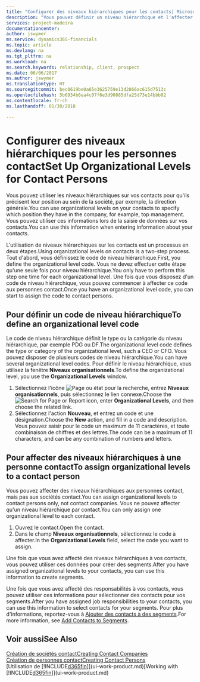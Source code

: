 ```yaml
---
title: "Configurer des niveaux hiérarchiques pour les contacts| Microsoft Docs"
description: "Vous pouvez définir un niveau hiérarchique et l'affecter à vos contacts pour indiquer leur position au sein de leur société, par exemple, la direction générale."
services: project-madeira
documentationcenter: 
author: jswymer
ms.service: dynamics365-financials
ms.topic: article
ms.devlang: na
ms.tgt_pltfrm: na
ms.workload: na
ms.search.keywords: relationship, client, prospect
ms.date: 06/06/2017
ms.author: jswymer
ms.translationtype: HT
ms.sourcegitcommit: bec0619be0a65e3625759e13d2866ac615d7513c
ms.openlocfilehash: 5b6934b6ea4c07f6e3d90885dfa25d73e14bbb82
ms.contentlocale: fr-ch
ms.lasthandoff: 01/30/2018

---
```

# <a name="set-up-organizational-levels-for-contact-persons"></a><span data-ttu-id="d0686-103">Configurer des niveaux hiérarchiques pour les personnes contact</span><span class="sxs-lookup"><span data-stu-id="d0686-103">Set Up Organizational Levels for Contact Persons</span></span>
<span data-ttu-id="d0686-104">Vous pouvez utiliser les niveaux hiérarchiques sur vos contacts pour qu'ils précisent leur position au sein de la société, par exemple, la direction générale.</span><span class="sxs-lookup"><span data-stu-id="d0686-104">You can use organizational levels on your contacts to specify which position they have in the company, for example, top management.</span></span> <span data-ttu-id="d0686-105">Vous pouvez utiliser ces informations lors de la saisie de données sur vos contacts.</span><span class="sxs-lookup"><span data-stu-id="d0686-105">You can use this information when entering information about your contacts.</span></span>

<span data-ttu-id="d0686-106">L'utilisation de niveaux hiérarchiques sur les contacts est un processus en deux étapes.</span><span class="sxs-lookup"><span data-stu-id="d0686-106">Using organizational levels on contacts is a two-step process.</span></span> <span data-ttu-id="d0686-107">Tout d'abord, vous définissez le code de niveau hiérarchique.</span><span class="sxs-lookup"><span data-stu-id="d0686-107">First, you define the organizational level code.</span></span> <span data-ttu-id="d0686-108">Vous ne devez effectuer cette étape qu'une seule fois pour niveau hiérarchique.</span><span class="sxs-lookup"><span data-stu-id="d0686-108">You only have to perform this step one time for each organizational level.</span></span> <span data-ttu-id="d0686-109">Une fois que vous disposez d'un code de niveau hiérarchique, vous pouvez commencer à affecter ce code aux personnes contact.</span><span class="sxs-lookup"><span data-stu-id="d0686-109">Once you have an organizational level code, you can start to assign the code to contact persons.</span></span>

## <a name="to-define-an-organizational-level-code"></a><span data-ttu-id="d0686-110">Pour définir un code de niveau hiérarchique</span><span class="sxs-lookup"><span data-stu-id="d0686-110">To define an organizational level code</span></span>
<span data-ttu-id="d0686-111">Le code de niveau hiérarchique définit le type ou la catégorie du niveau hiérarchique, par exemple PDG ou DF.</span><span class="sxs-lookup"><span data-stu-id="d0686-111">The organizational level code defines the type or category of the organizational level, such a CEO  or CFO.</span></span> <span data-ttu-id="d0686-112">Vous pouvez disposer de plusieurs codes de niveau hiérarchique.</span><span class="sxs-lookup"><span data-stu-id="d0686-112">You can have several organizational level codes.</span></span> <span data-ttu-id="d0686-113">Pour définir le niveau hiérarchique, vous utilisez la fenêtre **Niveaux organisationnels**.</span><span class="sxs-lookup"><span data-stu-id="d0686-113">To define the organizational level, you use the **Organizational Levels** window.</span></span>

1. <span data-ttu-id="d0686-114">Sélectionnez l'icône ![Page ou état pour la recherche](media/ui-search/search_small.png "Page ou état pour la recherche"), entrez **Niveaux organisationnels**, puis sélectionnez le lien connexe.</span><span class="sxs-lookup"><span data-stu-id="d0686-114">Choose the ![Search for Page or Report](media/ui-search/search_small.png "Search for Page or Report icon") icon, enter **Organizational Levels**, and then choose the related link.</span></span>
2. <span data-ttu-id="d0686-115">Sélectionnez l'action **Nouveau**, et entrez un code et une désignation.</span><span class="sxs-lookup"><span data-stu-id="d0686-115">Choose the **New** action, and fill in a code and description.</span></span> <span data-ttu-id="d0686-116">Vous pouvez saisir pour le code un maximum de 11 caractères, et toute combinaison de chiffres et des lettres.</span><span class="sxs-lookup"><span data-stu-id="d0686-116">The code can be a maximum of 11 characters, and can be any combination of numbers and letters.</span></span>

## <a name="to-assign-organizational-levels-to-a-contact-person"></a><span data-ttu-id="d0686-117">Pour affecter des niveaux hiérarchiques à une personne contact</span><span class="sxs-lookup"><span data-stu-id="d0686-117">To assign organizational levels to a contact person</span></span>
<span data-ttu-id="d0686-118">Vous pouvez affecter des niveaux hiérarchiques aux personnes contact, mais pas aux sociétés contact.</span><span class="sxs-lookup"><span data-stu-id="d0686-118">You can assign organizational levels to contact persons only, not contact companies.</span></span> <span data-ttu-id="d0686-119">Vous ne pouvez affecter qu'un niveau hiérarchique par contact.</span><span class="sxs-lookup"><span data-stu-id="d0686-119">You can only assign one organizational level to each contact.</span></span>

1. <span data-ttu-id="d0686-120">Ouvrez le contact.</span><span class="sxs-lookup"><span data-stu-id="d0686-120">Open the contact.</span></span>
2. <span data-ttu-id="d0686-121">Dans le champ **Niveaux organisationnels**, sélectionnez le code à affecter.</span><span class="sxs-lookup"><span data-stu-id="d0686-121">In the **Organizational Levels** field, select the code you want to assign.</span></span>

<span data-ttu-id="d0686-122">Une fois que vous avez affecté des niveaux hiérarchiques à vos contacts, vous pouvez utiliser ces données pour créer des segments.</span><span class="sxs-lookup"><span data-stu-id="d0686-122">After you have assigned organizational levels to your contacts, you can use this information to create segments.</span></span>

<span data-ttu-id="d0686-123">Une fois que vous avez affecté des responsabilités à vos contacts, vous pouvez utiliser ces informations pour sélectionner des contacts pour vos segments.</span><span class="sxs-lookup"><span data-stu-id="d0686-123">After you have assigned job responsibilities to your contacts, you can use this information to select contacts for your segments.</span></span> <span data-ttu-id="d0686-124">Pour plus d'informations, reportez-vous à [Ajouter des contacts à des segments](marketing-add-contact-segment.md).</span><span class="sxs-lookup"><span data-stu-id="d0686-124">For more information, see [Add Contacts to Segments](marketing-add-contact-segment.md).</span></span>

## <a name="see-also"></a><span data-ttu-id="d0686-125">Voir aussi</span><span class="sxs-lookup"><span data-stu-id="d0686-125">See Also</span></span>
[<span data-ttu-id="d0686-126">Création de sociétés contact</span><span class="sxs-lookup"><span data-stu-id="d0686-126">Creating Contact Companies</span></span>](marketing-create-contact-companies.md)  
[<span data-ttu-id="d0686-127">Création de personnes contact</span><span class="sxs-lookup"><span data-stu-id="d0686-127">Creating Contact Persons</span></span>](marketing-create-contact-persons.md)  
<span data-ttu-id="d0686-128">[Utilisation de [!INCLUDE[d365fin](includes/d365fin_md.md)]](ui-work-product.md)</span><span class="sxs-lookup"><span data-stu-id="d0686-128">[Working with [!INCLUDE[d365fin](includes/d365fin_md.md)]](ui-work-product.md)</span></span>  

